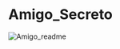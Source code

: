 # Amigo_Secreto
 
![Amigo_readme](https://github.com/user-attachments/assets/7dea97de-4719-4eec-b701-96fe497a64c4)
